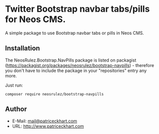 # Twitter Bootstrap navbar tabs/pills for Neos CMS.

A simple package to use Bootstrap navbar tabs or pills in Neos CMS.


## Installation

The NeosRulez.Bootstrap.NavPills package is listed on packagist (https://packagist.org/packages/neosrulez/bootstrap-navpills) - therefore you don't have to include the package in your "repositories" entry any more.

Just run:

```
composer require neosrulez/bootstrap-navpills
```


## Author

* E-Mail: mail@patriceckhart.com
* URL: http://www.patriceckhart.com
